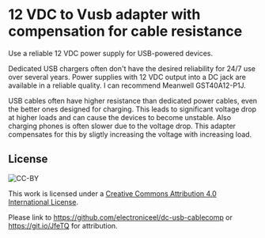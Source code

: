 12 VDC to Vusb adapter with compensation for cable resistance
=============================================================

Use a reliable 12 VDC power supply for USB-powered devices.

Dedicated USB chargers often don't have the desired reliability 
for 24/7 use over several years. Power supplies with 12 VDC output
into a DC jack are available in a reliable quality. I can recommend
Meanwell GST40A12-P1J.

USB cables often have higher resistance than
dedicated power cables, even the better ones designed for charging.
This leads to significant voltage drop at higher loads and can cause
the devices to become unstable. Also charging phones is often slower
due to the voltage drop. This adapter compensates for this by sligtly 
increasing the voltage with increasing load.

License
-------
![CC-BY](https://licensebuttons.net/l/by/4.0/88x31.png)

This work is licensed under a [Creative Commons Attribution 4.0 International License](https://creativecommons.org/licenses/by/4.0/).

Please link to https://github.com/electroniceel/dc-usb-cablecomp or https://git.io/JfeTQ for attribution.

